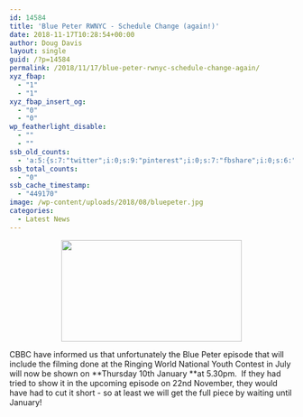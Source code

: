 ```yaml
---
id: 14584
title: 'Blue Peter RWNYC - Schedule Change (again!)'
date: 2018-11-17T10:28:54+00:00
author: Doug Davis
layout: single
guid: /?p=14584
permalink: /2018/11/17/blue-peter-rwnyc-schedule-change-again/
xyz_fbap:
  - "1"
  - "1"
xyz_fbap_insert_og:
  - "0"
  - "0"
wp_featherlight_disable:
  - ""
  - ""
ssb_old_counts:
  - 'a:5:{s:7:"twitter";i:0;s:9:"pinterest";i:0;s:7:"fbshare";i:0;s:6:"reddit";i:0;s:6:"tumblr";N;}'
ssb_total_counts:
  - "0"
ssb_cache_timestamp:
  - "449170"
image: /wp-content/uploads/2018/08/bluepeter.jpg
categories:
  - Latest News
---
```

<p style="text-align: center;">
  <a href="https://cccbr.org.uk/wp-content/uploads/2018/08/blue-peter-logo-2015.png"><img loading="lazy" class="alignnone size-full wp-image-14161" src="https://cccbr.org.uk/wp-content/uploads/2018/08/blue-peter-logo-2015.png" alt="" width="320" height="180" srcset="https://cccbr.org.uk/wp-content/uploads/2018/08/blue-peter-logo-2015.png 320w, https://cccbr.org.uk/wp-content/uploads/2018/08/blue-peter-logo-2015-300x169.png 300w" sizes="(max-width: 320px) 100vw, 320px" /></a>
</p>

CBBC have informed us that unfortunately the Blue Peter episode that will include the filming done at the Ringing World National Youth Contest in July will now be shown on **Thursday 10th January **at 5.30pm.  If they had tried to show it in the upcoming episode on 22nd November, they would have had to cut it short - so at least we will get the full piece by waiting until January!
